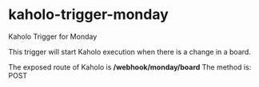 # kaholo-trigger-monday
Kaholo Trigger for Monday

This trigger will start Kaholo execution when there is a change in a board.

The exposed route of Kaholo is **/webhook/monday/board**
The method is: POST

